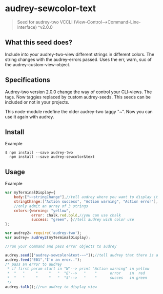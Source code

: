 # audrey-sewcolor-text

> Seed for audrey-two VCCLI (View-Control-->Command-Line-Interface) ^v2.0.0


## What this seed does?

Include into your audrey-two-view different strings in different colors. The string changes with the audrey-errors passed. Uses the err, warn, suc of the audrey-custom-view-object.

## Specifications

Audrey-two version 2.0.0 change the way of control your CLI-views. The tags. Now taggies replaced by custom audrey-seeds. This seeds can be included or not in your projects.

This node-module redefine the older audrey-two taggy "~". Now you can use it again with audrey.

## Install

Example
```
$ npm install --save audrey-two
  npm install --save audrey-sewcolor&text
```
## Usage

Example

```js
var myTerminalDisplay={
	body:["~~stringChange"],//tell audrey where you want to display it
	stringChange:["Action success", "Action warning", "Action error"],
	//only admit an array of 3 strings
	colors:{warning: "yellow", 
		 	error: chalk.red.bold,//you can use chalk
			success: "green", }//tell audrey wich color use
};

var audrey2= require('audrey-two');
var audrey= audrey2(myTerminalDisplay);

//run your command and pass error objects to audrey

audrey.seed(["audrey-sewcolor&text-~~"]);//tell audrey that there is a new seed
audrey.feed("E01","I'm an eror..");
/* pass an error to audrey
 * if first param start in "W"--> print "Action warning" in yellow 
 *  "   "     "     "   "  "E"-->   "    "      error    in  red
 *  "   "     "     "   "  "S"-->   "    "      succes   in green
 */
audrey.talk();//run audrey to display view
```
